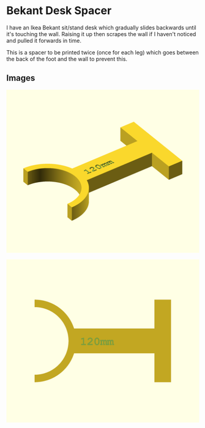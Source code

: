 # Bekant Desk Spacer

I have an Ikea Bekant sit/stand desk which gradually slides backwards until it's touching the wall. Raising it up then scrapes the wall if I haven't noticed and pulled it forwards in time.

This is a spacer to be printed twice (once for each leg) which goes between the back of the foot and the wall to prevent this.

## Images

![](bekant-desk-spacer.png)

![](bekant-desk-spacer-2.png)
